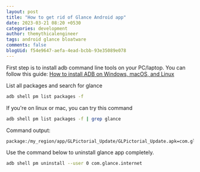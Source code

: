 ```yaml
---
layout: post
title: "How to get rid of Glance Android app"
date: 2023-03-21 08:20 +0530
categories: development
author: themythicalengineer
tags: android glance bloatware
comments: false
blogUid: f54e9647-aefa-4ead-bcbb-93e35089e078
---
```


First step is to install adb command line tools on your PC/laptop.
You can follow this guide: [How to install ADB on Windows, macOS, and Linux](https://www.xda-developers.com/install-adb-windows-macos-linux/)

List all packages and search for glance
```bash
adb shell pm list packages -f
```

If you're on linux or mac, you can try this command
```bash
adb shell pm list packages -f | grep glance
```

Command output:
```bash
package:/my_region/app/GLPictorial_Update/GLPictorial_Update.apk=com.glance.internet
```

Use the command below to uninstall glance app completely.
```bash
adb shell pm uninstall --user 0 com.glance.internet
```
